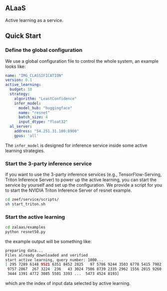## ALaaS

Active learning as a service.

## Quick Start

### Define the global configuration

We use a global configuration file to control the whole system, an example looks like:

```yaml
name: "IMG_CLASSIFICATION"
version: 0.1
active_learning:
  budget: 10
  strategy:
    algorithm: "LeastConfidence"
    infer_model:
      model_hub: "huggingface"
      name: "resnet"
      batch_size: 4
      input_dtype: "float32"
  al_server:
    address: "54.251.31.100:8900"
    gpus: 'all'
```

The `infer_model` is designed for inference service inside some active learning strategies.

### Start the 3-party inference service

if you want to use the 3-party inference services (e.g., TensorFlow-Serving, Triton Inference Server) to power up the
active learning, you can start the service by yourself and set up the configuration. We provide a script for you to
start the NVIDIA Triton Inference Server of resnet example.

```bash
cd zeef/service/scripts/
sh start_triton.sh
```

### Start the active learning

```bash
cd zalaas/examples
python resnet50.py
```

the example output will be something like:

```bash
preparing data...
Files already downloaded and verified
start active learning, query number: 1000...
[ 295 7289 6148 9521 6351 8452 2825   97 5786 9244 3503 6778 5415 7982
 9757 2867  267 3224  236   43 3024 7506 8739 2335 2962 1556 2015 9260
 3444 1391 4772 3085 5501 3393 ...  5473 4524 8193]
```

which are the index of input data selected by active learning.